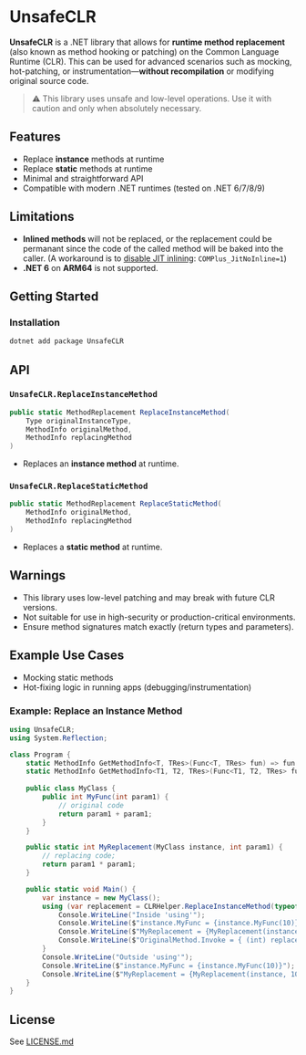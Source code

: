 # UnsafeCLR

**UnsafeCLR** is a .NET library that allows for **runtime method replacement** (also known as method hooking or patching) on the Common Language Runtime (CLR). This can be used for advanced scenarios such as mocking, hot-patching, or instrumentation—**without recompilation** or modifying original source code.

> ⚠️ This library uses unsafe and low-level operations. Use it with caution and only when absolutely necessary.


## Features

- Replace **instance** methods at runtime
- Replace **static** methods at runtime
- Minimal and straightforward API
- Compatible with modern .NET runtimes (tested on .NET 6/7/8/9)


## Limitations

- **Inlined methods** will not be replaced, or the replacement could be permanant since the
code of the called method will be baked into the caller. (A workaround is to [disable JIT inlining](https://github.com/steveharter/dotnet_coreclr/blob/master/Documentation/building/viewing-jit-dumps.md#setting-configuration-variables): `COMPlus_JitNoInline=1`)
- **.NET 6** on **ARM64** is not supported.


## Getting Started

### Installation

```bash
dotnet add package UnsafeCLR
```


## API

### `UnsafeCLR.ReplaceInstanceMethod`

```csharp
public static MethodReplacement ReplaceInstanceMethod(
    Type originalInstanceType,
    MethodInfo originalMethod,
    MethodInfo replacingMethod
)
```

- Replaces an **instance method** at runtime.

### `UnsafeCLR.ReplaceStaticMethod`

```csharp
public static MethodReplacement ReplaceStaticMethod(
    MethodInfo originalMethod,
    MethodInfo replacingMethod
)
```

- Replaces a **static method** at runtime.


## Warnings

- This library uses low-level patching and may break with future CLR versions.
- Not suitable for use in high-security or production-critical environments.
- Ensure method signatures match exactly (return types and parameters).


## Example Use Cases

- Mocking static methods
- Hot-fixing logic in running apps (debugging/instrumentation)


### Example: Replace an Instance Method

```csharp
using UnsafeCLR;
using System.Reflection;

class Program {
    static MethodInfo GetMethodInfo<T, TRes>(Func<T, TRes> fun) => fun.Method;
    static MethodInfo GetMethodInfo<T1, T2, TRes>(Func<T1, T2, TRes> fun) => fun.Method;
    
    public class MyClass {
        public int MyFunc(int param1) {
            // original code
            return param1 + param1;
        }
    }

    public static int MyReplacement(MyClass instance, int param1) {
        // replacing code;
        return param1 * param1;
    }

    public static void Main() {
        var instance = new MyClass();
        using (var replacement = CLRHelper.ReplaceInstanceMethod(typeof(MyClass), GetMethodInfo<int, int>(instance.MyFunc), GetMethodInfo<MyClass, int, int>(MyReplacement))) {
            Console.WriteLine("Inside 'using'");
            Console.WriteLine($"instance.MyFunc = {instance.MyFunc(10)}");
            Console.WriteLine($"MyReplacement = {MyReplacement(instance, 10)}");
            Console.WriteLine($"OriginalMethod.Invoke = { (int) replacement.OriginalMethod.Invoke(null, new object[] { instance, 10 }) }");
        }
        Console.WriteLine("Outside 'using'");
        Console.WriteLine($"instance.MyFunc = {instance.MyFunc(10)}");
        Console.WriteLine($"MyReplacement = {MyReplacement(instance, 10)}");
    }
}
```


## License

See [LICENSE.md](LICENSE.md)

